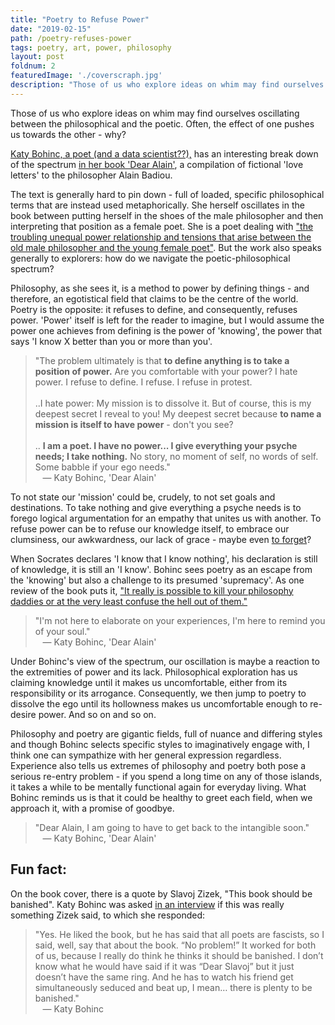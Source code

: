 ```yaml
---
title: "Poetry to Refuse Power"
date: "2019-02-15"
path: /poetry-refuses-power
tags: poetry, art, power, philosophy
layout: post
foldnum: 2
featuredImage: './coverscraph.jpg'
description: "Those of us who explore ideas on whim may find ourselves oscillating between the philosophical and the poetic. Often, the effect of one pushes us towards the other - why?"
---
```


Those of us who explore ideas on whim may find ourselves oscillating between the philosophical and the poetic. Often, the effect of one pushes us towards the other - why? 

[Katy Bohinc, a poet (and a data scientist??),](http://www.katybohinc.com/bio/) has an interesting break down of the spectrum [in her book 'Dear Alain'](https://www.amazon.ca/Dear-Alain-Katy-Bohinc/dp/0927920115), a compilation of fictional 'love letters' to the philosopher Alain Badiou. 

The text is generally hard to pin down - full of loaded, specific philosophical terms that are instead used metaphorically. She herself oscillates in the book between putting herself in the shoes of the male philosopher and then interpreting that position as a female poet. She is a poet dealing with ["the troubling unequal power relationship and tensions that arise between the old male philosopher and the young female poet"](https://blog.bestamericanpoetry.com/the_best_american_poetry/2015/06/notes-on-confession-part-two-by-sandra-simonds.html). But the work also speaks generally to explorers: how do we navigate the poetic-philosophical spectrum?

Philosophy, as she sees it, is a method to power by defining things - and therefore, an egotistical field that claims to be the centre of the world. Poetry is the opposite: it refuses to define, and consequently, refuses power. 'Power' itself is left for the reader to imagine, but I would assume the power one achieves from defining is the power of 'knowing', the power that says 'I know X better than you or more than you'. 

> "The problem ultimately is that **to define anything is to take a position of power.** Are you comfortable with your power? I hate power. I refuse to define. I refuse. I refuse in protest.<br /><br />
..I hate power: My mission is to dissolve it. But of course, this is my deepest secret I reveal to you! My deepest secret because **to name a mission is itself to have power** - don't you see?<br /><br />
.. **I am a poet. I have no power... I give everything your psyche needs; I take nothing.** No story, no moment of self, no words of self. Some babble if your ego needs."
<br />&nbsp;&nbsp; &mdash; Katy Bohinc, 'Dear Alain'

To not state our 'mission' could be, crudely, to not set goals and destinations. To take nothing and give everything a psyche needs is to forego logical argumentation for an empathy that unites us with another. To refuse power can be to refuse our knowledge itself, to embrace our clumsiness, our awkwardness, our lack of grace - maybe even [to forget](./almost-beautiful-enough-to-forget)?

When Socrates declares 'I know that I know nothing', his declaration is still of knowledge, it is still an 'I know'. Bohinc sees poetry as an escape from the 'knowing' but also a challenge to its presumed 'supremacy'. As one review of the book puts it, ["It really is possible to kill your philosophy daddies or at the very least confuse the hell out of them."](https://blog.bestamericanpoetry.com/the_best_american_poetry/2015/06/notes-on-confession-part-two-by-sandra-simonds.html)

> "I'm not here to elaborate on your experiences, I'm here to remind you of your soul."
<br />&nbsp;&nbsp; &mdash; Katy Bohinc, 'Dear Alain'

Under Bohinc's view of the spectrum, our oscillation is maybe a reaction to the extremities of power and its lack. Philosophical exploration has us claiming knowledge until it makes us uncomfortable, either from its responsibility or its arrogance. Consequently, we then jump to poetry to dissolve the ego until its hollowness makes us uncomfortable enough to re-desire power. And so on and so on.

Philosophy and poetry are gigantic fields, full of nuance and differing styles and though Bohinc selects specific styles to imaginatively engage with, I think one can sympathize with her general expression regardless. Experience also tells us extremes of philosophy and poetry both pose a serious re-entry problem - if you spend a long time on any of those islands, it takes a while to be mentally functional again for everyday living. What Bohinc reminds us is that it could be healthy to greet each field, when we approach it, with a promise of goodbye.

> "Dear Alain, I am going to have to get back to the intangible soon."
<br />&nbsp;&nbsp; &mdash; Katy Bohinc, 'Dear Alain'

## Fun fact:

On the book cover, there is a quote by Slavoj Zizek, "This book should be banished". Katy Bohinc was asked [in an interview](https://www.openlettersmonthly.com/interview-with-katy-bohinc-author-of-dear-alain/) if this was really something Zizek said, to which she responded:

> "Yes. He liked the book, but he has said that all poets are fascists, so I said, well, say that about the book. “No problem!” It worked for both of us, because I really do think he thinks it should be banished. I don’t know what he would have said if it was “Dear Slavoj” but it just doesn’t have the same ring. And he has to watch his friend get simultaneously seduced and beat up, I mean… there is plenty to be banished." 
<br />&nbsp;&nbsp; &mdash; Katy Bohinc

